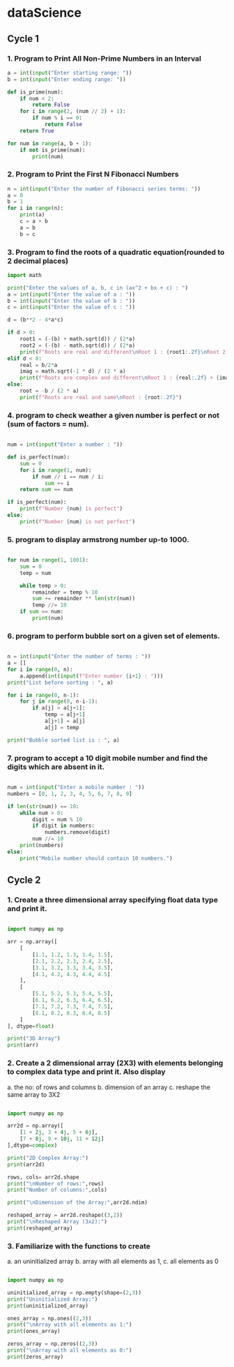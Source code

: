 # dataScience
## Cycle 1
### 1. Program to Print All Non-Prime Numbers in an Interval

```python
a = int(input("Enter starting range: "))
b = int(input("Enter ending range: "))

def is_prime(num):
    if num < 2:
        return False
    for i in range(2, (num // 2) + 1):
        if num % i == 0:
            return False
    return True

for num in range(a, b + 1):
    if not is_prime(num):
        print(num)
```
### 2. Program to Print the First N Fibonacci Numbers

```python
n = int(input("Enter the number of Fibonacci series terms: "))
a = 0
b = 1
for i in range(n):
    print(a)
    c = a + b
    a = b
    b = c
```
### 3. Program to find the roots of a quadratic equation(rounded to 2 decimal places)

```python
import math

print("Enter the values of a, b, c in (ax^2 + bx + c) : ")
a = int(input("Enter the value of a : "))
b = int(input("Enter the value of b : "))
c = int(input("Enter the value of c : "))

d = (b**2 - 4*a*c)

if d > 0:
	root1 = (-(b) + math.sqrt(d)) / (2*a)
	root2 = (-(b) - math.sqrt(d)) / (2*a)
	print(f"Roots are real and different\nRoot 1 : {root1:.2f}\nRoot 2 : {root2:.2f}")
elif d < 0:
	real = b/2*a
	imag = math.sqrt(-1 * d) / (2 * a)
	print(f"Roots are complex and different\nRoot 1 : {real:.2f} + {imag:.2f}i\nRoot 2 : {real:.2f} - {imag:.2f}i")
else:
	root = -b / (2 * a)
	print(f"Roots are real and same\nRoot : {root:.2f}")
```

### 4. program to check weather a given number is perfect or not (sum of factors = num).

```python

num = int(input("Enter a number : "))

def is_perfect(num):
    sum = 0
    for i in range(1, num):
        if num // i == num / i:
            sum += i
    return sum == num

if is_perfect(num):
    print(f"Number {num} is perfect")
else:
    print(f"Number {num} is not perfect")

```

### 5. program to display armstrong number up-to 1000.

```python

for num in range(1, 1001):
    sum = 0
    temp = num

    while temp > 0:
        remainder = temp % 10
        sum += remainder ** len(str(num))
        temp //= 10
    if sum == num:
        print(num)
```

### 6. program to perform bubble sort on a given set of elements.

```python

n = int(input("Enter the number of terms : "))
a = []
for i in range(0, n):
    a.append(int(input(f"Enter number {i+1} : ")))
print("List before sorting : ", a)

for i in range(0, n-1):
    for j in range(0, n-i-1):
        if a[j] > a[j+1]:
            temp = a[j+1]
            a[j+1] = a[j]
            a[j] = temp

print("Bubble sorted list is : ", a)
```

### 7. program to accept a 10 digit mobile number and find the digits which are absent in it.

```python

num = int(input("Enter a mobile number : "))
numbers = [0, 1, 2, 3, 4, 5, 6, 7, 8, 9]

if len(str(num)) == 10:
    while num > 0:
        digit = num % 10
        if digit in numbers:
            numbers.remove(digit)
        num //= 10
    print(numbers)
else:
    print("Mobile number should contain 10 numbers.")
```
## Cycle 2

### 1. Create a three dimensional array specifying float data type and print it.

```python

import numpy as np

arr = np.array([
	[
    	[1.1, 1.2, 1.3, 1.4, 1.5],
    	[2.1, 2.2, 2.3, 2.4, 2.5],
    	[3.1, 3.2, 3.3, 3.4, 3.5],
    	[4.1, 4.2, 4.3, 4.4, 4.5]
	],
	[
    	[5.1, 5.2, 5.3, 5.4, 5.5],
    	[6.1, 6.2, 6.3, 6.4, 6.5],
    	[7.1, 7.2, 7.3, 7.4, 7.5],
    	[8.1, 8.2, 8.3, 8.4, 8.5]
	]
], dtype=float)

print("3D Array")
print(arr)

```
### 2. Create a 2 dimensional array (2X3) with elements belonging to complex data type and print it. Also display
a. the no: of rows and columns
b. dimension of an array
c. reshape the same array to 3X2

```python

import numpy as np

arr2d = np.array([
	[1 + 2j, 3 + 4j, 5 + 6j],
	[7 + 8j, 9 + 10j, 11 + 12j]
],dtype=complex)

print("2D Complex Array:")
print(arr2d)

rows, cols= arr2d.shape
print("\nNumber of rows:",rows)
print("Number of columns:",cols)

print("\nDimension of the Array:",arr2d.ndim)

reshaped_array = arr2d.reshape((3,2))
print("\nReshaped Array (3x2):")
print(reshaped_array)

```

### 3. Familiarize with the functions to create
a. an uninitialized array
b. array with all elements as 1,
c. all elements as 0

```python

import numpy as np

uninitialized_array = np.empty(shape=(2,3))
print("Uninitialized Array:")
print(uninitialized_array)

ones_array = np.ones((2,3))
print("\nArray with all elements as 1:")
print(ones_array)

zeros_array = np.zeros((2,3))
print("\nArray with all elements as 0:")
print(zeros_array)

```
